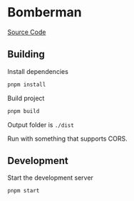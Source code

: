 # Bomberman

[Source Code](https://github.com/gapidobri/bomberman)

## Building

Install dependencies

```sh
pnpm install
```

Build project

```sh
pnpm build
```

Output folder is `./dist`

Run with something that supports CORS.

## Development

Start the development server

```sh
pnpm start
```
